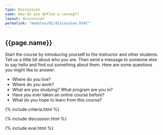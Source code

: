 ```yaml
---
type: Discussion
name: How do you define a concept?
layout: discussion
permalink: "modules/02/discussion.html"
---
```


## {{page.name}}

Start the course by introducing yourself to the  instructor and other students. Tell us a little bit about who you are. Then send a message to someone else to say hello and find out something about them.  Here are some questions you might like to answer:

- Where do you live?
- Where do you work?
- What are you studying? What program are you in?
- Have you ever taken an online course before?
- What do you hope to learn from this course?

{% include criteria.html %}

{% include discussion.html %}

{% include eval.html %} 
<!-- {% include evalno.html %} -->

